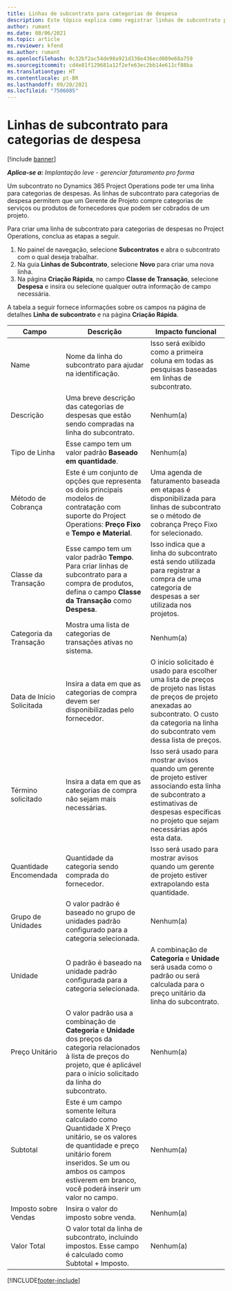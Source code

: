 ```yaml
---
title: Linhas de subcontrato para categorias de despesa
description: Este tópico explica como registrar linhas de subcontrato para despesas e usar os campos para registrar a compra de tempo de fornecedores.
author: rumant
ms.date: 08/06/2021
ms.topic: article
ms.reviewer: kfend
ms.author: rumant
ms.openlocfilehash: 0c32bf2ac54de98a921d338e436ecd089e68a759
ms.sourcegitcommit: cd4e81f129681a12f2efe63ec2bb14e611cf88ba
ms.translationtype: HT
ms.contentlocale: pt-BR
ms.lasthandoff: 09/20/2021
ms.locfileid: "7506085"
---
```

#  <a name="subcontract-lines-for-expense-categories"></a>Linhas de subcontrato para categorias de despesa

[!include [banner](../../includes/dataverse-preview.md)]

_**Aplica-se a:** Implantação leve - gerenciar faturamento pro forma_

Um subcontrato no Dynamics 365 Project Operations pode ter uma linha para categorias de despesas. As linhas de subcontrato para categorias de despesa permitem que um Gerente de Projeto compre categorias de serviços ou produtos de fornecedores que podem ser cobrados de um projeto.

Para criar uma linha de subcontrato para categorias de despesas no Project Operations, conclua as etapas a seguir.

1. No painel de navegação, selecione **Subcontratos** e abra o subcontrato com o qual deseja trabalhar.
2. Na guia **Linhas de Subcontrato**, selecione **Novo** para criar uma nova linha.
3. Na página **Criação Rápida**, no campo **Classe de Transação**, selecione **Despesa** e insira ou selecione qualquer outra informação de campo necessária.

A tabela a seguir fornece informações sobre os campos na página de detalhes **Linha de subcontrato** e na página **Criação Rápida**.

| **Campo** | **Descrição** | **Impacto funcional** |
| --- | --- | --- |
| Name | Nome da linha do subcontrato para ajudar na identificação. | Isso será exibido como a primeira coluna em todas as pesquisas baseadas em linhas de subcontrato. |
| Descrição | Uma breve descrição das categorias de despesas que estão sendo compradas na linha do subcontrato. | Nenhum(a) |
|Tipo de Linha | Esse campo tem um valor padrão **Baseado em quantidade**. |Nenhum(a) |
| Método de Cobrança | Este é um conjunto de opções que representa os dois principais modelos de contratação com suporte do Project Operations: **Preço Fixo** e **Tempo e Material**. | Uma agenda de faturamento baseada em etapas é disponibilizada para linhas de subcontrato se o método de cobrança Preço Fixo for selecionado. |
| Classe da Transação | Esse campo tem um valor padrão **Tempo**. Para criar linhas de subcontrato para a compra de produtos, defina o campo **Classe da Transação** como **Despesa**.  | Isso indica que a linha do subcontrato está sendo utilizada para registrar a compra de uma categoria de despesas a ser utilizada nos projetos. |
| Categoria da Transação | Mostra uma lista de categorias de transações ativas no sistema. |Nenhum(a) |
| Data de Início Solicitada | Insira a data em que as categorias de compra devem ser disponibilizadas pelo fornecedor. | O início solicitado é usado para escolher uma lista de preços de projeto nas listas de preços de projeto anexadas ao subcontrato. O custo da categoria na linha do subcontrato vem dessa lista de preços. |
| Término solicitado | Insira a data em que as categorias de compra não sejam mais necessárias. | Isso será usado para mostrar avisos quando um gerente de projeto estiver associando esta linha de subcontrato a estimativas de despesas específicas no projeto que sejam necessárias após esta data. |
| Quantidade Encomendada | Quantidade da categoria sendo comprada do fornecedor. | Isso será usado para mostrar avisos quando um gerente de projeto estiver extrapolando esta quantidade.|
| Grupo de Unidades | O valor padrão é baseado no grupo de unidades padrão configurado para a categoria selecionada. |Nenhum(a) |
| Unidade | O padrão é baseado na unidade padrão configurada para a categoria selecionada.  | A combinação de **Categoria** e **Unidade** será usada como o padrão ou será calculada para o preço unitário da linha do subcontrato.  |
| Preço Unitário | O valor padrão usa a combinação de **Categoria** e **Unidade** dos preços da categoria relacionados à lista de preços do projeto, que é aplicável para o início solicitado da linha do subcontrato. |Nenhum(a) |
| Subtotal | Este é um campo somente leitura calculado como Quantidade X Preço unitário, se os valores de quantidade e preço unitário forem inseridos. Se um ou ambos os campos estiverem em branco, você poderá inserir um valor no campo. |Nenhum(a) |
| Imposto sobre Vendas | Insira o valor do imposto sobre venda. |Nenhum(a) |
| Valor Total | O valor total da linha de subcontrato, incluindo impostos. Esse campo é calculado como Subtotal + Imposto. |Nenhum(a) |


[!INCLUDE[footer-include](../../includes/footer-banner.md)]
